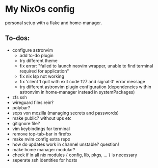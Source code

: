 # My NixOs config

personal setup with a flake and home-manager.

## To-dos:

- configure astronvim
  - add to-do plugin
  - try different theme
  - fix error: "failed to launch neovim wrapper, unable to find terminal required for application"
  - fix nix lsp not working
  - fix 'client 1 quit with exit code 127 and signal 0' error message
  - try different astronvim plugin configuration (dependencies within astronvim in home-manager instead in systemPackages)
- zfs ssh
- wireguard files rein?
- polybar?
- sops von mozilla (managing secrets and passwords)
- make public? without ups etc
- gitignore file?
- vim keybindings for terminal
- remove top-tab-bar in firefox
- make nvim config extra repo
- how do updates work in channel unstable? question!
- make home manager modular?
- check if in all nix modules { config, lib, pkgs, ... } is necessary
- seperate ssh identities for hosts
